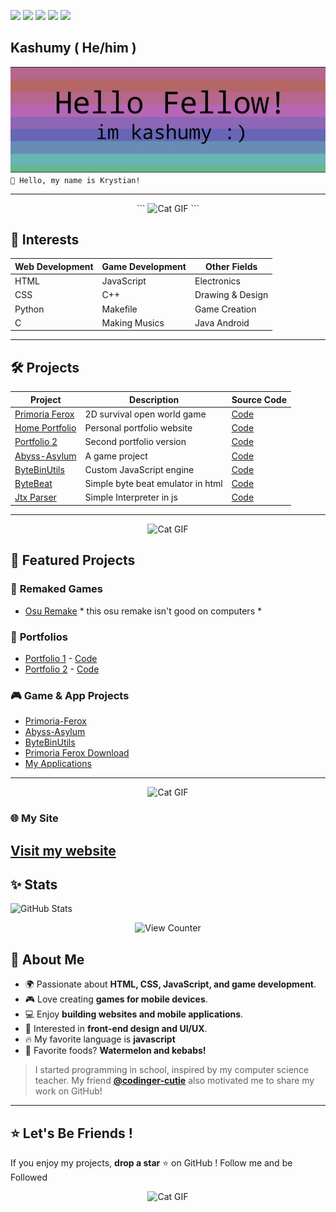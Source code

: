    

<img src="https://user-images.githubusercontent.com/74038190/213844263-a8897a51-32f4-4b3b-b5c2-e1528b89f6f3.png" width="50px" /> <img src="https://user-images.githubusercontent.com/74038190/213844263-a8897a51-32f4-4b3b-b5c2-e1528b89f6f3.png" width="50px" /> <img src="https://user-images.githubusercontent.com/74038190/213844263-a8897a51-32f4-4b3b-b5c2-e1528b89f6f3.png" width="50px" /> <img src="https://user-images.githubusercontent.com/74038190/213844263-a8897a51-32f4-4b3b-b5c2-e1528b89f6f3.png" width="50px" /> <img src="https://user-images.githubusercontent.com/74038190/213844263-a8897a51-32f4-4b3b-b5c2-e1528b89f6f3.png" width="50px" />
## Kashumy    ( He/him ) &nbsp;  

 
![Profile Banner](https://raw.githubusercontent.com/Kashumy/Kashumy/refs/heads/main/kashumy.gif)
```👋 Hello, my name is Krystian!```

---
<p align="center">
``` <img src="https://media.giphy.com/media/1QfjQKX3fZ7lgrGOiE/giphy.gif" alt="Cat GIF">  ```
    
</p>

## 🚀 Interests

| Web Development | Game Development | Other Fields |
|----------------|----------------|-------------|
| HTML | JavaScript | Electronics |
| CSS | C++ | Drawing & Design |
| Python | Makefile | Game Creation |
| C | Making Musics | Java Android|

---



## 🛠 Projects

| Project | Description | Source Code |
|---------|-------------|-------------|
| [Primoria Ferox](https://kashumy.github.io/Primoria-Ferox-Latest) | 2D survival open world game| [Code](https://github.com/Kashumy/Primoria-Ferox-Latest) |
| [Home Portfolio](https://github.com/Kashumy) | Personal portfolio website | [Code](https://github.com/Kashumy) |
| [Portfolio 2](https://github.com/Kashumy/portfolio) | Second portfolio version | [Code](https://github.com/Kashumy/portfolio) |
| [Abyss-Asylum](https://github.com/Kashumy/Abyss-Asylum/) | A game project | [Code](https://github.com/Kashumy/Abyss-Asylum/) |
| [ByteBinUtils](https://github.com/Kashumy/ByteBinUtils) | Custom JavaScript engine | [Code](https://github.com/Kashumy/ByteBinUtils) |
| [ByteBeat](https://kashumy.github.io/ByteBeat/) | Simple byte beat emulator in html| [Code](https://github.com/Kashumy/ByteBeat) |
| [Jtx Parser](https://kashumy.github.io/jtxMini/) | Simple Interpreter in js | [Code](https://github.com/Kashumy/jtxMini)


---
<p align="center">
  <img src="https://media.tenor.com/m2dJfLqYgcsAAAAM/maxwell-maxwell-gif.gif" alt="Cat GIF">
</p>

## 🎉 Featured Projects

### 🎵 **Remaked Games**
- [Osu Remake](https://github.com/Kashumy/OSUFinalBoss) * this osu remake isn't good on computers *

### 💼 **Portfolios**
- [Portfolio 1](https://kashumy.github.io/) - [Code](https://github.com/Kashumy/kashumy.github.io/)
- [Portfolio 2](https://kashumy.github.io/portfoilo) - [Code](https://github.com/Kashumy/portfoilo)

### 🎮 **Game & App Projects**
- [Primoria-Ferox](https://github.com/Kashumy/Primoria-Ferox-Latest)
- [Abyss-Asylum](https://github.com/Kashumy/Abyss-Asylum/)
- [ByteBinUtils](https://github.com/Kashumy/ByteBinUtils)
- [Primoria Ferox Download](https://github.com/Kashumy/Primoria-Ferox-Download)
- [My Applications](https://kashumy.github.io/My_aplications/Index.html)

---
<p align="center">
  <img src="https://media4.giphy.com/media/l4FGn9OKY4rQLpk1a/giphy.gif?cid=6c09b952pspbaxxcfnjx15pa4z39bk5ic0hc4o2nw35os01w&ep=v1_internal_gif_by_id&rid=giphy.gif&ct=g" alt="Cat GIF">
</p>


### 🌐 My Site
[Visit my website](https://kashumy.github.io)  
--- 
## ✨ Stats
![GitHub Stats](https://github-readme-stats.vercel.app/api?username=Kashumy&show_icons=true&theme=radical)
<p align="center">
  <img src="https://komarev.com/ghpvc/?username=Kashumy&label=Profile%20Views&color=blue&style=flat" alt="View Counter">
</p>

## 📌 About Me
- 🌍 Passionate about **HTML, CSS, JavaScript, and game development**.
- 🎮 Love creating **games for mobile devices**.
- 💻 Enjoy **building websites and mobile applications**.
- 🎨 Interested in **front-end design and UI/UX**.
- 🔥 My favorite language is **javascript**
- 🍉 Favorite foods? **Watermelon and kebabs!**  

> I started programming in school, inspired by my computer science teacher. My friend **[@codinger-cutie](https://github.com/codinger-cutie)** also motivated me to share my work on GitHub!

---

## ⭐ Let's Be Friends !
If you enjoy my projects, **drop a star** ⭐ on GitHub ! 
Follow me and be Followed  
<p align="center">
  <img src="https://media.tenor.com/yNMGjXsoYGUAAAAM/cat-cats.gif" alt="Cat GIF">
</p>

